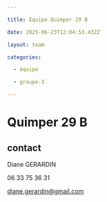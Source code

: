 ```yaml
---

title: Équipe Quimper 29 B

date: 2025-06-23T12:04:53.432Z

layout: team

categories:

  - équipe

  - groupe-3

---
```


# Quimper 29 B



## contact 

Diane GERARDIN

06 33 75 36 31

diane.gerardin@gmail.com

